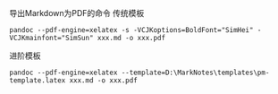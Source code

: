 导出Markdown为PDF的命令
传统模板
```
pandoc --pdf-engine=xelatex -s -VCJKoptions=BoldFont="SimHei" -VCJKmainfont="SimSun" xxx.md -o xxx.pdf
```
进阶模板
```
pandoc --pdf-engine=xelatex --template=D:\MarkNotes\templates\pm-template.latex xxx.md -o xxx.pdf
```